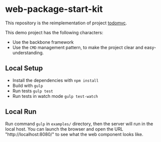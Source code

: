 # web-package-start-kit

This repository is the reimplementation of project [todomvc](http://todomvc.com/examples/backbone/).

This demo project has the following characters:

- Use the backbone framework
- Use the `CMD` management pattern, to make the project clear and easy-understanding.

## Local Setup

- Install the dependencies with `npm install`
- Build with `gulp`
- Run tests `gulp test`
- Run tests in watch mode `gulp test-watch`

## Local Run

Run command `gulp` in `examples/` directory, then the server will run in the local host.
You can launch the browser and open the URL "http://localhost:8080/" to see what the web component looks like.
